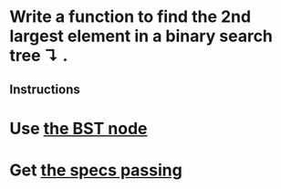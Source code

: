 # Write a function to find the 2nd largest element in a binary search tree ↴ .

## Instructions
# Use [the BST node](./lib/bst/binary_tree_node.rb)
# Get [the specs passing](./spec/second_largest_item_in_bst_spec.rb)

